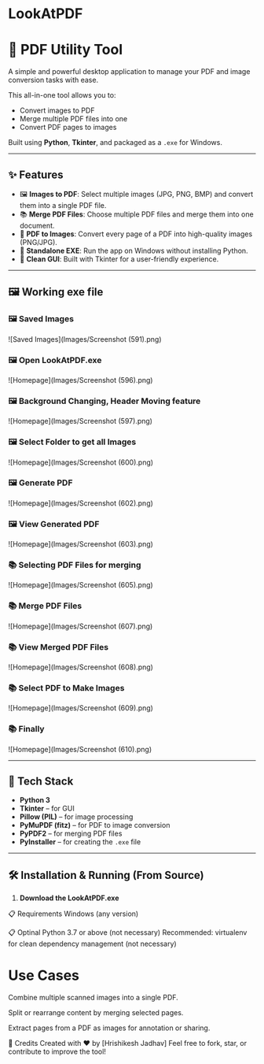 # LookAtPDF
# 📄 PDF Utility Tool

A simple and powerful desktop application to manage your PDF and image conversion tasks with ease.

This all-in-one tool allows you to:
- Convert images to PDF
- Merge multiple PDF files into one
- Convert PDF pages to images

Built using **Python**, **Tkinter**, and packaged as a `.exe` for Windows.

---

## ✨ Features

- 🖼️ **Images to PDF**: Select multiple images (JPG, PNG, BMP) and convert them into a single PDF file.
- 📚 **Merge PDF Files**: Choose multiple PDF files and merge them into one document.
- 📄 **PDF to Images**: Convert every page of a PDF into high-quality images (PNG/JPG).
- 🧩 **Standalone EXE**: Run the app on Windows without installing Python.
- 🎨 **Clean GUI**: Built with Tkinter for a user-friendly experience.

---

## 🖼️ Working exe file

### 🖼️ Saved Images
![Saved Images](Images/Screenshot (591).png)

### 🖼️ Open LookAtPDF.exe
![Homepage](Images/Screenshot (596).png)

### 🖼️ Background Changing, Header Moving feature 
![Homepage](Images/Screenshot (597).png)

### 🖼️ Select Folder to get all Images
![Homepage](Images/Screenshot (600).png)

### 🖼️ Generate PDF
![Homepage](Images/Screenshot (602).png)

### 🖼️ View Generated PDF
![Homepage](Images/Screenshot (603).png)

### 📚 Selecting PDF Files for merging
![Homepage](Images/Screenshot (605).png)

### 📚 Merge PDF Files
![Homepage](Images/Screenshot (607).png)

### 📚 View Merged PDF Files
![Homepage](Images/Screenshot (608).png)

### 📚 Select PDF to Make Images
![Homepage](Images/Screenshot (609).png)

### 📚 Finally 
![Homepage](Images/Screenshot (610).png)

---

## 🚀 Tech Stack

- **Python 3**
- **Tkinter** – for GUI
- **Pillow (PIL)** – for image processing
- **PyMuPDF (fitz)** – for PDF to image conversion
- **PyPDF2** – for merging PDF files
- **PyInstaller** – for creating the `.exe` file

---

## 🛠️ Installation & Running (From Source)

1. **Download the LookAtPDF.exe**

📋 Requirements
Windows (any version)

📋 Optinal
Python 3.7 or above (not necessary)
Recommended: virtualenv for clean dependency management (not necessary)


# Use Cases
Combine multiple scanned images into a single PDF.

Split or rearrange content by merging selected pages.

Extract pages from a PDF as images for annotation or sharing.

🙌 Credits
Created with ❤️ by [Hrishikesh Jadhav]
Feel free to fork, star, or contribute to improve the tool!
